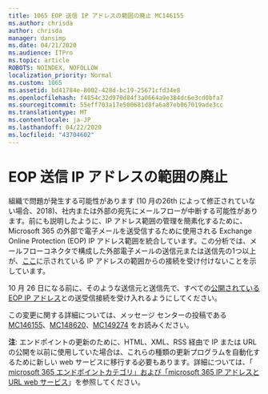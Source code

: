 ```yaml
---
title: 1065 EOP 送信 IP アドレスの範囲の廃止 MC146155
ms.author: chrisda
author: chrisda
manager: dansimp
ms.date: 04/21/2020
ms.audience: ITPro
ms.topic: article
ROBOTS: NOINDEX, NOFOLLOW
localization_priority: Normal
ms.custom: 1065
ms.assetid: bd41784e-8002-428d-bc19-25671cfd34e8
ms.openlocfilehash: f4854c32d970d84f3a0664a9e384dc6e3cd0bfa7
ms.sourcegitcommit: 55eff703a17e500681d8fa6a87eb067019ade3cc
ms.translationtype: MT
ms.contentlocale: ja-JP
ms.lasthandoff: 04/22/2020
ms.locfileid: "43704602"
---
```

# <a name="deprecation-of-eop-outbound-ip-address-ranges"></a>EOP 送信 IP アドレスの範囲の廃止

組織で問題が発生する可能性があります (10 月の26th によって修正されていない場合、2018)、社内または外部の宛先にメールフローが中断する可能性があります。前にも説明したように、IP アドレス範囲の管理を簡素化するために、Microsoft 365 の外部で電子メールを送受信するために使用される Exchange Online Protection (EOP) IP アドレス範囲を統合しています。この分析では、メールフローコネクタで構成した外部電子メールの送信元または送信先の1つ以上が、[ここ](https://docs.microsoft.com/office365/SecurityCompliance/eop/exchange-online-protection-ip-addresses)に示されている IP アドレスの範囲からの接続を受け付けないことを示しています。

10 月 26 日になる前に、そのような送信元と送信先で、すべての[公開されている EOP IP アドレス](https://docs.microsoft.com/office365/SecurityCompliance/eop/exchange-online-protection-ip-addresses)との送受信接続を受け入れるようにしてください。

この変更に関する詳細については、メッセージ センターの投稿である [MC146155](https://portal.office.com/AdminPortal/home?switchtomodern=true#/MessageCenter?id=MC146155)、[MC148620](https://portal.office.com/AdminPortal/home?switchtomodern=true#/MessageCenter?id=MC148620)、[MC149274](https://portal.office.com/AdminPortal/home?switchtomodern=true#/MessageCenter?id=MC149274) をお読みください。

**注**: エンドポイントの更新のために、HTML、XML、RSS 経由で IP または URL の公開を以前に使用していた場合は、これらの種類の更新プログラムを自動化するために新しい web サービスに移行する必要もあります。詳細については、「 [microsoft 365 エンドポイントカテゴリ」および「microsoft 365 IP アドレスと URL web サービス](https://techcommunity.microsoft.com/t5/Office-365-Blog/Announcing-Office-365-endpoint-categories-and-Office-365-IP/ba-p/177638)」を参照してください。
